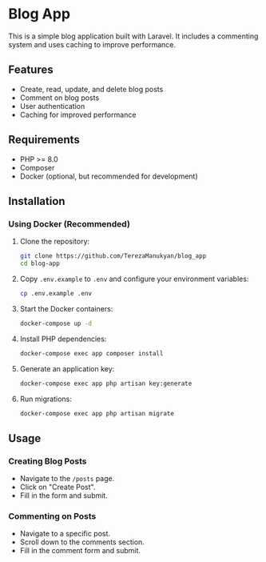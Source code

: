 # Blog App

This is a simple blog application built with Laravel. It includes a commenting system and uses caching to improve performance.

## Features

- Create, read, update, and delete blog posts
- Comment on blog posts
- User authentication
- Caching for improved performance

## Requirements

- PHP >= 8.0
- Composer
- Docker (optional, but recommended for development)

## Installation

### Using Docker (Recommended)

1. Clone the repository:
    ```bash
    git clone https://github.com/TerezaManukyan/blog_app
    cd blog-app
    ```

2. Copy `.env.example` to `.env` and configure your environment variables:
    ```bash
    cp .env.example .env
    ```

3. Start the Docker containers:
    ```bash
    docker-compose up -d
    ```

4. Install PHP dependencies:
    ```bash
    docker-compose exec app composer install
    ```

5. Generate an application key:
    ```bash
    docker-compose exec app php artisan key:generate
    ```
6. Run migrations:
    ```bash
    docker-compose exec app php artisan migrate
    ```
   
## Usage

### Creating Blog Posts

- Navigate to the `/posts` page.
- Click on "Create Post".
- Fill in the form and submit.

### Commenting on Posts

- Navigate to a specific post.
- Scroll down to the comments section.
- Fill in the comment form and submit.
